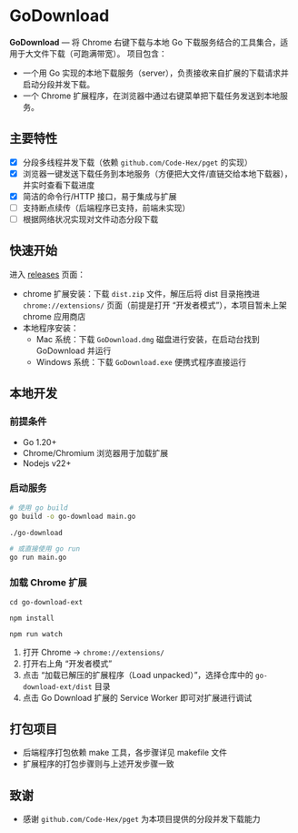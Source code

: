 # GoDownload

**GoDownload** — 将 Chrome 右键下载与本地 Go 下载服务结合的工具集合，适用于大文件下载（可跑满带宽）。
项目包含：

- 一个用 Go 实现的本地下载服务（server），负责接收来自扩展的下载请求并启动分段并发下载。
- 一个 Chrome 扩展程序，在浏览器中通过右键菜单把下载任务发送到本地服务。

## 主要特性

- [x] 分段多线程并发下载（依赖 `github.com/Code-Hex/pget` 的实现）
- [x] 浏览器一键发送下载任务到本地服务（方便把大文件/直链交给本地下载器），并实时查看下载进度
- [x] 简洁的命令行/HTTP 接口，易于集成与扩展
- [ ] 支持断点续传（后端程序已支持，前端未实现）
- [ ] 根据网络状况实现对文件动态分段下载

## 快速开始

进入 [releases](https://github.com/howard12358/go-download/releases) 页面：

- chrome 扩展安装：下载 `dist.zip` 文件，解压后将 dist 目录拖拽进 `chrome://extensions/` 页面（前提是打开 “开发者模式”），本项目暂未上架 chrome 应用商店
- 本地程序安装：
  - Mac 系统：下载 `GoDownload.dmg` 磁盘进行安装，在启动台找到 GoDownload 并运行
  - Windows 系统：下载 `GoDownload.exe` 便携式程序直接运行

## 本地开发

### 前提条件

- Go 1.20+
- Chrome/Chromium 浏览器用于加载扩展
- Nodejs v22+

### 启动服务

```bash
# 使用 go build
go build -o go-download main.go

./go-download

# 或直接使用 go run
go run main.go
```

### 加载 Chrome 扩展

```shell
cd go-download-ext

npm install

npm run watch
```

1. 打开 Chrome -> `chrome://extensions/`
2. 打开右上角 “开发者模式”
3. 点击 “加载已解压的扩展程序（Load unpacked）”，选择仓库中的 `go-download-ext/dist` 目录
4. 点击 Go Download 扩展的 Service Worker 即可对扩展进行调试

## 打包项目

- 后端程序打包依赖 make 工具，各步骤详见 makefile 文件
- 扩展程序的打包步骤则与上述开发步骤一致

## 致谢

- 感谢 `github.com/Code-Hex/pget` 为本项目提供的分段并发下载能力
